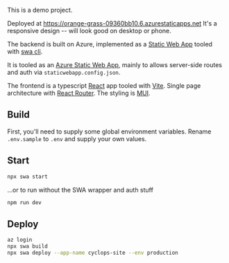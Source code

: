 This is a demo project.

Deployed at https://orange-grass-09360bb10.6.azurestaticapps.net
It's a responsive design -- will look good on desktop or phone.

The backend is built on Azure, implemented as a [Static Web App](https://azure.microsoft.com/en-us/products/app-service/static) tooled with [swa cli](https://azure.github.io/static-web-apps-cli/).

It is tooled as an [Azure Static Web App](https://azure.microsoft.com/en-us/products/app-service/static), mainly to allows server-side routes and auth via `staticwebapp.config.json`.

The frontend is a typescript [React](https://react.dev) app tooled with [Vite](https://vite.dev). Single page architecture with [React Router](https://reactrouter.com/). The styling is [MUI](https://mui.com).

## Build

First, you'll need to supply some global environment variables. Rename `.env.sample` to `.env` and supply your own values.

## Start

```bash
npx swa start
```

...or to run without the SWA wrapper and auth stuff

```bash
npm run dev
```

## Deploy

```bash
az login
npx swa build
npx swa deploy --app-name cyclops-site --env production
```

